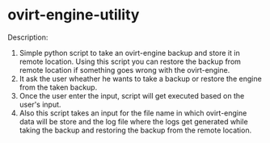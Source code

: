 # ovirt-engine-utility

Description:
1. Simple python script to take an ovirt-engine backup and store it in remote location. Using this script you can restore the backup from remote location if something goes wrong with the ovirt-engine.
2. It ask the user wheather he wants to take a backup or restore the engine from the taken backup.
3. Once the user enter the input, script will get executed based on the user's input.
4. Also this script takes an input for the file name in which ovirt-engine data will be store and the log file where the logs get generated while taking the backup and restoring the backup from the remote location.


